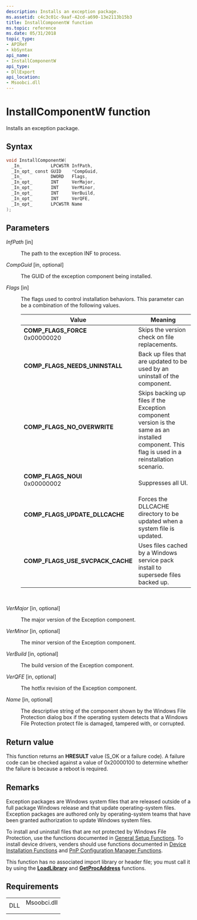 ```yaml
---
description: Installs an exception package.
ms.assetid: c4c3c01c-9aaf-42cd-a690-13e2113b15b3
title: InstallComponentW function
ms.topic: reference
ms.date: 05/31/2018
topic_type: 
- APIRef
- kbSyntax
api_name: 
- InstallComponentW
api_type: 
- DllExport
api_location: 
- Msoobci.dll
---
```


# InstallComponentW function

Installs an exception package.

## Syntax


```C++
void InstallComponentW(
  _In_           LPCWSTR InfPath,
  _In_opt_ const GUID    *CompGuid,
  _In_           DWORD   Flags,
  _In_opt_       INT     VerMajor,
  _In_opt_       INT     VerMinor,
  _In_opt_       INT     VerBuild,
  _In_opt_       INT     VerQFE,
  _In_opt_       LPCWSTR Name
);
```



## Parameters

<dl> <dt>

*InfPath* \[in\]
</dt> <dd>

The path to the exception INF to process.

</dd> <dt>

*CompGuid* \[in, optional\]
</dt> <dd>

The GUID of the exception component being installed.

</dd> <dt>

*Flags* \[in\]
</dt> <dd>

The flags used to control installation behaviors. This parameter can be a combination of the following values.



| Value                                                                                                                                                                                                                                                               | Meaning                                                                                                                                                     |
|---------------------------------------------------------------------------------------------------------------------------------------------------------------------------------------------------------------------------------------------------------------------|-------------------------------------------------------------------------------------------------------------------------------------------------------------|
| <span id="COMP_FLAGS_FORCE"></span><span id="comp_flags_force"></span><dl> <dt>**COMP\_FLAGS\_FORCE**</dt> <dt>0x00000020</dt> </dl>                             | Skips the version check on file replacements.<br/>                                                                                                    |
| <span id="COMP_FLAGS_NEEDS_UNINSTALL"></span><span id="comp_flags_needs_uninstall"></span><dl> <dt>**COMP\_FLAGS\_NEEDS\_UNINSTALL**</dt> <dt></dt> </dl>        | Back up files that are updated to be used by an uninstall of the component.<br/>                                                                      |
| <span id="COMP_FLAGS_NO_OVERWRITE"></span><span id="comp_flags_no_overwrite"></span><dl> <dt>**COMP\_FLAGS\_NO\_OVERWRITE**</dt> <dt></dt> </dl>                 | Skips backing up files if the Exception component version is the same as an installed component. This flag is used in a reinstallation scenario.<br/> |
| <span id="COMP_FLAGS_NOUI"></span><span id="comp_flags_noui"></span><dl> <dt>**COMP\_FLAGS\_NOUI**</dt> <dt>0x00000002</dt> </dl>                                | Suppresses all UI.<br/>                                                                                                                               |
| <span id="COMP_FLAGS_UPDATE_DLLCACHE"></span><span id="comp_flags_update_dllcache"></span><dl> <dt>**COMP\_FLAGS\_UPDATE\_DLLCACHE**</dt> <dt></dt> </dl>        | Forces the DLLCACHE directory to be updated when a system file is updated.<br/>                                                                       |
| <span id="COMP_FLAGS_USE_SVCPACK_CACHE"></span><span id="comp_flags_use_svcpack_cache"></span><dl> <dt>**COMP\_FLAGS\_USE\_SVCPACK\_CACHE**</dt> <dt></dt> </dl> | Uses files cached by a Windows service pack install to supersede files backed up.<br/>                                                                |



 

</dd> <dt>

*VerMajor* \[in, optional\]
</dt> <dd>

The major version of the Exception component.

</dd> <dt>

*VerMinor* \[in, optional\]
</dt> <dd>

The minor version of the Exception component.

</dd> <dt>

*VerBuild* \[in, optional\]
</dt> <dd>

The build version of the Exception component.

</dd> <dt>

*VerQFE* \[in, optional\]
</dt> <dd>

The hotfix revision of the Exception component.

</dd> <dt>

*Name* \[in, optional\]
</dt> <dd>

The descriptive string of the component shown by the Windows File Protection dialog box if the operating system detects that a Windows File Protection protect file is damaged, tampered with, or corrupted.

</dd> </dl>

## Return value

This function returns an **HRESULT** value (S\_OK or a failure code). A failure code can be checked against a value of 0x20000100 to determine whether the failure is because a reboot is required.

## Remarks

Exception packages are Windows system files that are released outside of a full package Windows release and that update operating-system files. Exception packages are authored only by operating-system teams that have been granted authorization to update Windows system files.

To install and uninstall files that are not protected by Windows File Protection, use the functions documented in [General Setup Functions](https://msdn.microsoft.com/library/ms794585.aspx). To install device drivers, venders should use functions documented in [Device Installation Functions](https://msdn.microsoft.com/library/ms792954.aspx) and [PnP Configuration Manager Functions](https://msdn.microsoft.com/library/ms790838.aspx).

This function has no associated import library or header file; you must call it by using the [**LoadLibrary**](/windows/win32/api/libloaderapi/nf-libloaderapi-loadlibrarya) and [**GetProcAddress**](/windows/win32/api/libloaderapi/nf-libloaderapi-getprocaddress) functions.

## Requirements



|                |                                                                                        |
|----------------|----------------------------------------------------------------------------------------|
| DLL<br/> | <dl> <dt>Msoobci.dll</dt> </dl> |



 

 
